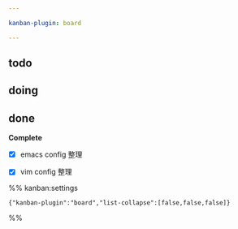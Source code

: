 ```yaml
---

kanban-plugin: board

---
```


## todo



## doing



## done

**Complete**
- [x] emacs config 整理
- [x] vim config 整理




%% kanban:settings
```
{"kanban-plugin":"board","list-collapse":[false,false,false]}
```
%%